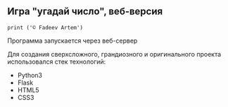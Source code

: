 ## Игра "угадай число", веб-версия
    
```
print ('© Fadeev Artem')
```

Программа запускается через веб-сервер

Для создания сверхсложного, грандиозного и оригинального проекта 
использовался стек технологий:
* Python3
* Flask
* HTML5
* CSS3
